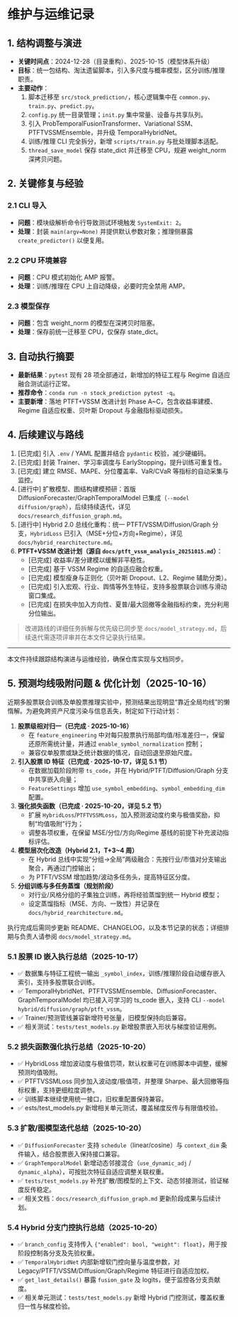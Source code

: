 # 维护与运维记录

## 1. 结构调整与演进
- **关键时间点**：2024-12-28（目录重构）、2025-10-15（模型体系升级）  
- **目标**：统一包结构、淘汰遗留脚本，引入多尺度与概率模型，区分训练/推理职责。  
- **主要动作**：  
  1. 脚本迁移至 `src/stock_prediction/`，核心逻辑集中在 `common.py`、`train.py`、`predict.py`。  
  2. `config.py` 统一目录管理；`init.py` 集中常量、设备与共享队列。  
  3. 引入 ProbTemporalFusionTransformer、Variational SSM、PTFTVSSMEnsemble，并升级 TemporalHybridNet。  
  4. 训练/推理 CLI 完全拆分，新增 `scripts/train.py` 与批处理脚本适配。  
  5. `thread_save_model` 保存 state_dict 并迁移至 CPU，规避 weight_norm 深拷贝问题。  

## 2. 关键修复与经验
### 2.1 CLI 导入
- **问题**：模块级解析命令行导致测试环境触发 `SystemExit: 2`。  
- **处理**：封装 `main(argv=None)` 并提供默认参数对象；推理侧暴露 `create_predictor()` 以便复用。  

### 2.2 CPU 环境兼容
- **问题**：CPU 模式初始化 AMP 报警。  
- **处理**：训练/推理在 CPU 上自动降级，必要时完全禁用 AMP。  

### 2.3 模型保存
- **问题**：包含 weight_norm 的模型在深拷贝时阻塞。  
- **处理**：保存前统一迁移至 CPU，仅保存 state_dict。  

## 3. 自动执行摘要
- **最新结果**：`pytest` 现有 28 项全部通过，新增加的特征工程与 Regime 自适应融合测试运行正常。  
- **推荐命令**：`conda run -n stock_prediction pytest -q`。  
- **主要新增**：落地 PTFT+VSSM 改进计划 Phase A~C，包含收益率建模、Regime 自适应权重、贝叶斯 Dropout 与金融指标驱动损失。  

## 4. 后续建议与路线
1. [已完成] 引入 `.env` / YAML 配置并结合 `pydantic` 校验，减少硬编码。  
2. [已完成] 封装 Trainer、学习率调度与 EarlyStopping，提升训练可重复性。
3. [已完成] 建立 RMSE、MAPE、分位覆盖率、VaR/CVaR 等指标的自动采集与监控。  
4. [进行中] 扩散模型、图结构建模预研：首版 DiffusionForecaster/GraphTemporalModel 已集成（`--model diffusion/graph`），后续持续迭代，详见 `docs/research_diffusion_graph.md`。  
5. [进行中] Hybrid 2.0 总线化重构：统一 PTFT/VSSM/Diffusion/Graph 分支，`HybridLoss` 已引入（MSE+分位+方向+Regime），详见 `docs/hybrid_rearchitecture.md`。  
6. **PTFT+VSSM 改进计划（源自 `docs/ptft_vssm_analysis_20251015.md`）**：  
   - [已完成] 收益率/差分建模以缓解非平稳性。  
   - [已完成] 基于 VSSM Regime 的自适应融合权重。  
   - [已完成] 模型瘦身与正则化（贝叶斯 Dropout、L2、Regime 辅助分类）。  
   - [已完成] 引入宏观、行业、舆情等外生特征，支持多股票联合训练与滑动窗口集成。  
   - [已完成] 在损失中加入方向性、夏普/最大回撤等金融指标约束，充分利用分位输出。  

> 改进路线的详细任务拆解与优先级已同步至 `docs/model_strategy.md`，后续迭代需逐项评审并在本文件记录执行结果。  

---  
本文件持续跟踪结构演进与运维经验，确保仓库实现与文档同步。 

## 5. 预测均线吸附问题 & 优化计划（2025-10-16）

近期多股票联合训练及单股票推理实验中，预测结果出现明显“靠近全局均线”的懒惰解。为避免跨资产尺度污染与信息丢失，制定如下行动计划：

1. **股票级相对归一（已完成 · 2025-10-16）**  
   - 在 `feature_engineering` 中对每只股票执行局部均值/标准差归一，保留还原所需统计量，并通过 `enable_symbol_normalization` 控制；
   - 兼容仅单股票或缺乏统计数据的情况，自动回退至原始尺度。
2. **引入股票 ID 特征（已完成 · 2025-10-17，详见 5.1 节）**  
   - 在数据加载阶段附带 `ts_code`，并在 Hybrid/PTFT/Diffusion/Graph 分支中共享嵌入向量；
   - `FeatureSettings` 增加 `use_symbol_embedding`、`symbol_embedding_dim` 配置。
3. **强化损失函数（已完成 · 2025-10-20，详见 5.2 节）**  
   - 扩展 `HybridLoss`/`PTFTVSSMLoss`，加入预测波动度约束与极值奖励，抑制“均值吸附”行为；
   - 调整各项权重，在保留 MSE/分位/方向/Regime 基线的前提下补充波动指标评估。
4. **模型层次化改造（Hybrid 2.1，T+3~4 周）**  
   - 在 Hybrid 总线中实现“分组→全局”两级融合：先按行业/市值对分支输出聚合，再通过门控输出；
   - 为 PTFT/VSSM 增加趋势/波动多任务头，提高特征区分度。
5. **分组训练与多任务蒸馏（规划阶段）**  
   - 对行业/风格分组的子集独立训练，再将经验蒸馏到统一 Hybrid 模型；
   - 设定蒸馏指标（MSE、方向、一致性）并记录在 `docs/hybrid_rearchitecture.md`。

执行完成后需同步更新 README、CHANGELOG，以及本节记录的状态；详细排期与负责人请参阅 `docs/model_strategy.md`。

### 5.1 股票 ID 嵌入执行总结（2025-10-17）
- ✅ 数据集与特征工程统一输出 `_symbol_index`，训练/推理阶段自动缓存嵌入索引，支持多股票联合训练。
- ✅ TemporalHybridNet、PTFTVSSMEnsemble、DiffusionForecaster、GraphTemporalModel 均已接入可学习的 ts_code 嵌入，支持 CLI `--model hybrid/diffusion/graph/ptft_vssm`。
- ✅ Trainer/预测管线兼容新增符号张量，旧模型保持向后兼容。
- ✅ 相关测试：``tests/test_models.py`` 新增股票嵌入形状与梯度验证用例。

### 5.2 损失函数强化执行总结（2025-10-20）
- ✅ HybridLoss 增加波动度与极值罚项，默认权重可在训练脚本中调整，缓解预测均值吸附。
- ✅ PTFTVSSMLoss 同步加入波动度/极值项，并整理 Sharpe、最大回撤等指标权重，支持更细粒度调参。
- ✅ 训练脚本继续使用统一接口，旧权重配置保持兼容。
- ✅ 	ests/test_models.py 新增相关单元测试，覆盖梯度反传与有限值校验。

### 5.3 扩散/图模型迭代总结（2025-10-20）
- ✅ `DiffusionForecaster` 支持 `schedule`（linear/cosine）与 `context_dim` 条件输入，结合股票嵌入保持接口兼容。
- ✅ `GraphTemporalModel` 新增动态邻接混合（`use_dynamic_adj` / `dynamic_alpha`），可按批次特征自适应调整关联权重。
- ✅ `tests/test_models.py` 补充扩散/图模型的上下文、动态邻接测试，验证梯度反传稳定。
- ✅ 相关文档：`docs/research_diffusion_graph.md` 更新阶段成果与后续计划。

### 5.4 Hybrid 分支门控执行总结（2025-10-20）
- ✅ `branch_config` 支持传入 `{"enabled": bool, "weight": float}`，用于按阶段控制各分支及先验权重。
- ✅ `TemporalHybridNet` 内部新增软门控向量与温度参数，对 Legacy/PTFT/VSSM/Diffusion/Graph/Regime 特征进行自适应加权。
- ✅ `get_last_details()` 暴露 `fusion_gate` 及 logits，便于监控各分支贡献度。
- ✅ 相关单元测试：`tests/test_models.py` 新增 Hybrid 门控测试，覆盖权重归一性与梯度检验。


